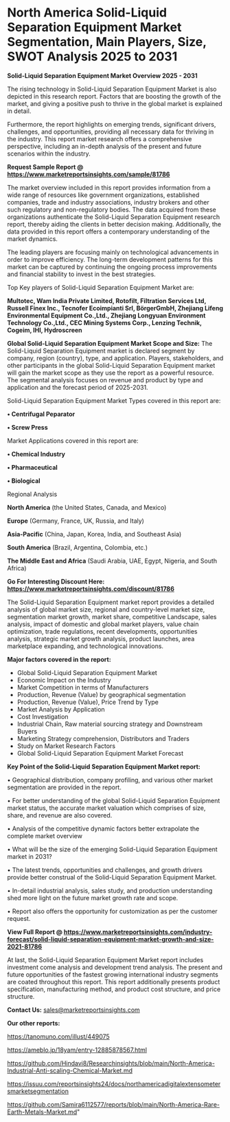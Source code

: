 # North America Solid-Liquid Separation Equipment Market Segmentation, Main Players, Size, SWOT Analysis 2025 to 2031

<Strong> Solid-Liquid Separation Equipment Market Overview 2025 - 2031</strong>

The rising technology in Solid-Liquid Separation Equipment Market is also depicted in this research report. Factors that are boosting the growth of the market, and giving a positive push to thrive in the global market is explained in detail.

Furthermore, the report highlights on emerging trends, significant drivers, challenges, and opportunities, providing all necessary data for thriving in the industry. This report market research offers a comprehensive perspective, including an in-depth analysis of the present and future scenarios within the industry.

<strong>Request Sample Report @ <a href=https://www.marketreportsinsights.com/sample/81786>https://www.marketreportsinsights.com/sample/81786</a></strong>

The market overview included in this report provides information from a wide range of resources like government organizations, established companies, trade and industry associations, industry brokers and other such regulatory and non-regulatory bodies. The data acquired from these organizations authenticate the Solid-Liquid Separation Equipment research report, thereby aiding the clients in better decision making. Additionally, the data provided in this report offers a contemporary understanding of the market dynamics.

The leading players are focusing mainly on technological advancements in order to improve efficiency. The long-term development patterns for this market can be captured by continuing the ongoing process improvements and financial stability to invest in the best strategies.

Top Key players of Solid-Liquid Separation Equipment Market are:

<strong>Multotec, Wam India Private Limited, Rotofilt, Filtration Services Ltd, Russell Finex Inc., Tecnofer Ecoimpianti Srl, BörgerGmbH, Zhejiang Lifeng Environmental Equipment Co.,Ltd., Zhejiang Longyuan Environment Technology Co.,Ltd., CEC Mining Systems Corp., Lenzing Technik, Cogeim, IHI, Hydroscreen</strong>

<strong><b>Global Solid-Liquid Separation Equipment Market Scope and Size:</b></strong>
The Solid-Liquid Separation Equipment market is declared segment by company, region (country), type, and application. Players, stakeholders, and other participants in the global Solid-Liquid Separation Equipment market will gain the market scope as they use the report as a powerful resource. The segmental analysis focuses on revenue and product by type and application and the forecast period of 2025-2031.

Solid-Liquid Separation Equipment Market Types covered in this report are:

<strong>• Centrifugal Peparator 

• Screw Press</strong>

Market Applications covered in this report are:

<strong>• Chemical Industry 

• Pharmaceutical

• Biological</strong> 

Regional Analysis

<strong>North America</strong> (the United States, Canada, and Mexico)

<strong>Europe</strong> (Germany, France, UK, Russia, and Italy)

<strong>Asia-Pacific</strong> (China, Japan, Korea, India, and Southeast Asia)

<strong>South America</strong> (Brazil, Argentina, Colombia, etc.)

<strong>The Middle East and Africa</strong> (Saudi Arabia, UAE, Egypt, Nigeria, and South Africa)

<strong>Go For Interesting Discount Here: <a href=https://www.marketreportsinsights.com/discount/81786>https://www.marketreportsinsights.com/discount/81786</a></strong>

The Solid-Liquid Separation Equipment market report provides a detailed analysis of global market size, regional and country-level market size, segmentation market growth, market share, competitive Landscape, sales analysis, impact of domestic and global market players, value chain optimization, trade regulations, recent developments, opportunities analysis, strategic market growth analysis, product launches, area marketplace expanding, and technological innovations.

<strong><b>Major factors covered in the report:</b></strong>
<ul>
  <li>Global Solid-Liquid Separation Equipment Market </li>
  <li>Economic Impact on the Industry</li>
  <li>Market Competition in terms of Manufacturers</li>
  <li>Production, Revenue (Value) by geographical segmentation</li>
  <li>Production, Revenue (Value), Price Trend by Type</li>
  <li>Market Analysis by Application</li>
  <li>Cost Investigation</li>
  <li>Industrial Chain, Raw material sourcing strategy and Downstream Buyers</li>
  <li>Marketing Strategy comprehension, Distributors and Traders</li>
  <li>Study on Market Research Factors</li>
  <li>Global Solid-Liquid Separation Equipment Market Forecast</li>
</ul>

<strong><b>Key Point of the Solid-Liquid Separation Equipment Market report:</b></strong>

• Geographical distribution, company profiling, and various other market segmentation are provided in the report.

• For better understanding of the global Solid-Liquid Separation Equipment market status, the accurate market valuation which comprises of size, share, and revenue are also covered.

• Analysis of the competitive dynamic factors better extrapolate the complete market overview

• What will be the size of the emerging Solid-Liquid Separation Equipment market in 2031?

• The latest trends, opportunities and challenges, and growth drivers provide better construal of the Solid-Liquid Separation Equipment Market.

• In-detail industrial analysis, sales study, and production understanding shed more light on the future market growth rate and scope.

• Report also offers the opportunity for customization as per the customer request.

<strong><b>View Full Report @ <a href=https://www.marketreportsinsights.com/industry-forecast/solid-liquid-separation-equipment-market-growth-and-size-2021-81786>https://www.marketreportsinsights.com/industry-forecast/solid-liquid-separation-equipment-market-growth-and-size-2021-81786</a></b></strong>


At last, the Solid-Liquid Separation Equipment Market report includes investment come analysis and development trend analysis. The present and future opportunities of the fastest growing international industry segments are coated throughout this report. This report additionally presents product specification, manufacturing method, and product cost structure, and price structure.

<strong>Contact Us:</strong>
sales@marketreportsinsights.com

<strong>Our other reports:</strong>

<a href=https://tanomuno.com/illust/449075>https://tanomuno.com/illust/449075</a>

<a href=https://ameblo.jp/18yam/entry-12885878567.html>https://ameblo.jp/18yam/entry-12885878567.html</a>

<a href=https://github.com/Hindavi8/Researchinsights/blob/main/North-America-Industrial-Anti-scaling-Chemical-Market.md>https://github.com/Hindavi8/Researchinsights/blob/main/North-America-Industrial-Anti-scaling-Chemical-Market.md</a>

<a href=https://issuu.com/reportsinsights24/docs/northamericadigitalextensometersmarketsegmentation>https://issuu.com/reportsinsights24/docs/northamericadigitalextensometersmarketsegmentation</a>

<a href=https://github.com/Samira6112577/reports/blob/main/North-America-Rare-Earth-Metals-Market.md>https://github.com/Samira6112577/reports/blob/main/North-America-Rare-Earth-Metals-Market.md</a>"
